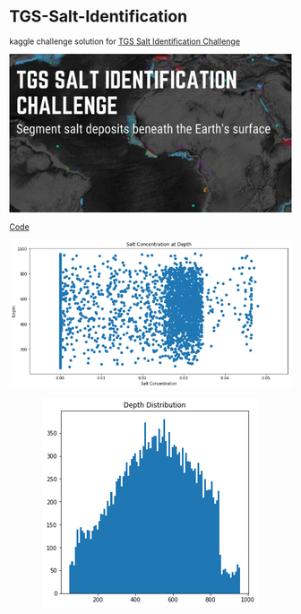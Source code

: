# TGS-Salt-Identification
kaggle challenge solution for [TGS Salt Identification Challenge](https://www.kaggle.com/c/tgs-salt-identification-challenge)
<p align='center'>
  <img src='https://github.com/AshwinDeshpande96/TGS-Salt-Identification/blob/master/tgs_poster.jpeg'/>
  </p>

[Code](https://github.com/AshwinDeshpande96/TGS-Salt-Identification/blob/master/tgs_salt_identification.ipynb)

<p align='center'>
  <img src=https://github.com/AshwinDeshpande96/TGS-Salt-Identification/blob/master/conc_depth.png'/>
  </p>
  
<p align='center'>
  <img src='https://github.com/AshwinDeshpande96/TGS-Salt-Identification/blob/master/depth.png'/>
  </p>
